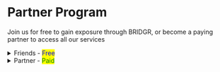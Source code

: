 # Partner Program

Join us for free to gain exposure through BRIDGR, or become a paying partner to access all our services

<details>

<summary>Friends - <mark style="color:blue;">Free</mark></summary>

The "BRIDGR Collective" - a _network to increase exposure._&#x20;

_The easily scalable part of BRIDGR._

**Friends must be:**&#x20;

* A Web3 project with solid team and/or a solid runway
* A sponsor of a WEB3 SOCIAL event
* OR a customer of our consultancy service

**BRIDGR gets:**

* Access to their community and network.
* Their logos on our website

**Friends get:**

* Exposure via BRIDGR's communications (Not Partner communications).
* Sponsorship deals for, and invites to WEB3 SOCIALS worldwide.

**Friends Pay:**

* Nothing

</details>

<details>

<summary>Partner - <mark style="color:green;">Paid</mark></summary>

_This is one of two ways BRIDGR makes money. The other is via direct consultancy._

_Scaling is more of a challenge with paying Partners as they will require a lot of admin time._

**Must have:**&#x20;

* A valuable Web3 service that they are willing to share with BRIDGR
* Willingness to host events in their location

**BRIDGR gets:**

* Their logo on our website
* Ability to offer their services to the rest of BRIDGR's Partners

**They get:**

* Access to all BRIDGR's Partner services:
  * [Consultancy](../web3-onboarding/web3-consultancy.md)
  * [Network Access](../web3-acceleration/network-access.md)
  * [Community Access](../shared-community/community-access.md)
  * [Game Integration](../web3-acceleration/game-integration.md)
  * [Education](../web3-onboarding/education.md)
  * [IRL WEB3 SOCIAL](../global-events/web3-social.md)
  * [Whitelists](../shared-community/whitelists.md)
  * [Legal](../web3-onboarding/legal.md)

**They pay:**

* $2000+ per year

</details>
